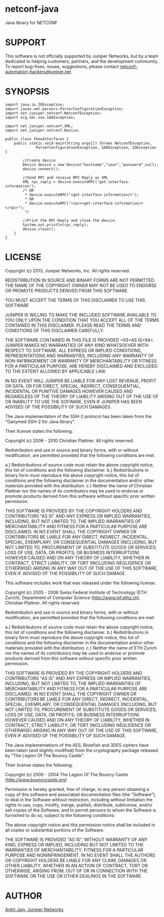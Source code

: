 netconf-java
============

Java library for NETCONF

SUPPORT
=======

This software is not officially supported by Juniper Networks, but by a team dedicated to helping customers,
partners, and the development community.  To report bug-fixes, issues, suggestions, please contact netconf-automation-hackers@juniper.net

SYNOPSIS
========

    import java.io.IOException;
    import javax.xml.parsers.ParserConfigurationException;
    import net.juniper.netconf.NetconfException;
    import org.xml.sax.SAXException;

    import net.juniper.netconf.XML;
    import net.juniper.netconf.Device;

    public class ShowInterfaces {
        public static void main(String args[]) throws NetconfException,
                  ParserConfigurationException, SAXException, IOException {

            //Create device
            Device device = new Device("hostname","user","password",null);
            device.connect();

            //Send RPC and receive RPC Reply as XML
            XML rpc_reply = device.executeRPC("get-interface-information");
            /* OR
             * device.executeRPC("<get-interface-information/>");
             * OR
             * device.executeRPC("<rpc><get-interface-information/></rpc>");
             */

            //Print the RPC-Reply and close the device.
            System.out.println(rpc_reply);
            device.close();
        }
    }

LICENSE
=======

Copyright (c) 2013, Juniper Networks, Inc.
All rights reserved.

REDISTRIBUTION IN SOURCE AND BINARY FORMS ARE NOT PERMITTED.
THE NAME OF THE COPYRIGHT OWNER MAY NOT BE USED TO ENDORSE
OR PROMOTE PRODUCTS DERIVED FROM THIS SOFTWARE.

YOU MUST ACCEPT THE TERMS OF THIS DISCLAIMER TO USE THIS SOFTWARE

JUNIPER IS WILLING TO MAKE THE INCLUDED SOFTWARE AVAILABLE TO YOU
ONLY UPON THE CONDITION THAT YOU ACCEPT ALL OF THE TERMS
CONTAINED IN THIS DISCLAIMER. PLEASE READ THE TERMS AND CONDITIONS
OF THIS DISCLAIMER CAREFULLY.

THE SOFTWARE CONTAINED IN THIS FILE IS PROVIDED <93>AS IS<94>. JUNIPER MAKES
NO WARRANTIES OF ANY KIND WHATSOEVER WITH RESPECT TO SOFTWARE.
ALL EXPRESS OR IMPLIED CONDITIONS, REPRESENTATIONS AND WARRANTIES,
INCLUDING ANY WARRANTY OF NON-INFRINGEMENT OR WARRANTY OF
MERCHANTABILITY OR FITNESS FOR A PARTICULAR PURPOSE, ARE HEREBY
DISCLAIMED AND EXCLUDED TO THE EXTENT ALLOWED BY APPLICABLE LAW.

IN NO EVENT WILL JUNIPER BE LIABLE FOR ANY LOST REVENUE, PROFIT OR
DATA, OR FOR DIRECT, SPECIAL, INDIRECT, CONSEQUENTIAL, INCIDENTAL
OR PUNITIVE DAMAGES HOWEVER CAUSED AND REGARDLESS OF THE
THEORY OF LIABILITY ARISING OUT OF THE USE OF OR INABILITY TO USE
THE SOFWARE, EVEN IF JUNIPER HAS BEEN ADVISED OF THE POSSIBILITY
OF SUCH DAMAGES.

The Java implementation of the SSH-2 protocol has been
taken from the "Ganymed SSH-2 for Java library".

Their license states the following:

Copyright (c) 2006 - 2010 Christian Plattner. All rights reserved.

Redistribution and use in source and binary forms, with or without
modification, are permitted provided that the following conditions
are met:

a.) Redistributions of source code must retain the above copyright
    notice, this list of conditions and the following disclaimer.
b.) Redistributions in binary form must reproduce the above copyright
    notice, this list of conditions and the following disclaimer in the
    documentation and/or other materials provided with the distribution.
c.) Neither the name of Christian Plattner nor the names of its contributors may
    be used to endorse or promote products derived from this software
    without specific prior written permission.

THIS SOFTWARE IS PROVIDED BY THE COPYRIGHT HOLDERS AND CONTRIBUTORS "AS IS"
AND ANY EXPRESS OR IMPLIED WARRANTIES, INCLUDING, BUT NOT LIMITED TO, THE
IMPLIED WARRANTIES OF MERCHANTABILITY AND FITNESS FOR A PARTICULAR PURPOSE
ARE DISCLAIMED. IN NO EVENT SHALL THE COPYRIGHT OWNER OR CONTRIBUTORS BE
LIABLE FOR ANY DIRECT, INDIRECT, INCIDENTAL, SPECIAL, EXEMPLARY, OR
CONSEQUENTIAL DAMAGES (INCLUDING, BUT NOT LIMITED TO, PROCUREMENT OF
SUBSTITUTE GOODS OR SERVICES; LOSS OF USE, DATA, OR PROFITS; OR BUSINESS
INTERRUPTION) HOWEVER CAUSED AND ON ANY THEORY OF LIABILITY, WHETHER IN
CONTRACT, STRICT LIABILITY, OR TORT (INCLUDING NEGLIGENCE OR OTHERWISE)
ARISING IN ANY WAY OUT OF THE USE OF THIS SOFTWARE, EVEN IF ADVISED OF THE
POSSIBILITY OF SUCH DAMAGE.

This software includes work that was released under the following license:

Copyright (c) 2005 - 2006 Swiss Federal Institute of Technology (ETH Zurich),
  Department of Computer Science (http://www.inf.ethz.ch),
  Christian Plattner. All rights reserved.

Redistribution and use in source and binary forms, with or without
modification, are permitted provided that the following conditions
are met:

a.) Redistributions of source code must retain the above copyright
    notice, this list of conditions and the following disclaimer.
b.) Redistributions in binary form must reproduce the above copyright
    notice, this list of conditions and the following disclaimer in the
    documentation and/or other materials provided with the distribution.
c.) Neither the name of ETH Zurich nor the names of its contributors may
    be used to endorse or promote products derived from this software
    without specific prior written permission.

THIS SOFTWARE IS PROVIDED BY THE COPYRIGHT HOLDERS AND CONTRIBUTORS "AS IS"
AND ANY EXPRESS OR IMPLIED WARRANTIES, INCLUDING, BUT NOT LIMITED TO, THE
IMPLIED WARRANTIES OF MERCHANTABILITY AND FITNESS FOR A PARTICULAR PURPOSE
ARE DISCLAIMED. IN NO EVENT SHALL THE COPYRIGHT OWNER OR CONTRIBUTORS BE
LIABLE FOR ANY DIRECT, INDIRECT, INCIDENTAL, SPECIAL, EXEMPLARY, OR
CONSEQUENTIAL DAMAGES (INCLUDING, BUT NOT LIMITED TO, PROCUREMENT OF
SUBSTITUTE GOODS OR SERVICES; LOSS OF USE, DATA, OR PROFITS; OR BUSINESS
INTERRUPTION) HOWEVER CAUSED AND ON ANY THEORY OF LIABILITY, WHETHER IN
CONTRACT, STRICT LIABILITY, OR TORT (INCLUDING NEGLIGENCE OR OTHERWISE)
ARISING IN ANY WAY OUT OF THE USE OF THIS SOFTWARE, EVEN IF ADVISED OF THE
POSSIBILITY OF SUCH DAMAGE.

The Java implementations of the AES, Blowfish and 3DES ciphers have been
taken (and slightly modified) from the cryptography package released by
"The Legion Of The Bouncy Castle".

Their license states the following:

Copyright (c) 2000 - 2004 The Legion Of The Bouncy Castle
(http://www.bouncycastle.org)

Permission is hereby granted, free of charge, to any person obtaining a copy
of this software and associated documentation files (the "Software"), to deal
in the Software without restriction, including without limitation the rights
to use, copy, modify, merge, publish, distribute, sublicense, and/or sell
copies of the Software, and to permit persons to whom the Software is
furnished to do so, subject to the following conditions:

The above copyright notice and this permission notice shall be included in
all copies or substantial portions of the Software.

THE SOFTWARE IS PROVIDED "AS IS", WITHOUT WARRANTY OF ANY KIND, EXPRESS OR
IMPLIED, INCLUDING BUT NOT LIMITED TO THE WARRANTIES OF MERCHANTABILITY,
FITNESS FOR A PARTICULAR PURPOSE AND NONINFRINGEMENT. IN NO EVENT SHALL THE
AUTHORS OR COPYRIGHT HOLDERS BE LIABLE FOR ANY CLAIM, DAMAGES OR OTHER
LIABILITY, WHETHER IN AN ACTION OF CONTRACT, TORT OR OTHERWISE, ARISING FROM,
OUT OF OR IN CONNECTION WITH THE SOFTWARE OR THE USE OR OTHER DEALINGS IN
THE SOFTWARE.

AUTHOR
======

[Ankit Jain, Juniper Networks](ankitj@juniper.net)
